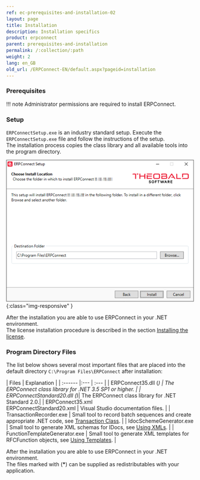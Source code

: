 ```yaml
---
ref: ec-prerequisites-and-installation-02
layout: page
title: Installation
description: Installation specifics
product: erpconnect
parent: prerequisites-and-installation
permalink: /:collection/:path
weight: 2
lang: en_GB
old_url: /ERPConnect-EN/default.aspx?pageid=installation
---
```


### Prerequisites

!!! note
    Administrator permissions are required to install ERPConnect.

### Setup

`ERPConnectSetup.exe` is an industry standard setup. Execute the `ERPConnectSetup.exe` file and follow the instructions of the setup. <br>
The installation process copies the class library and all available tools into the program directory.

![ERPConnect_Setup]( ../../assets/images/ERPConnect_Setup.png){:class="img-responsive" }

After the installation you are able to use ERPConnect in your .NET environment.<br>
The license installation procedure is described in the section [Installing the license](./licensing).

### Program Directory Files
The list below shows several most important files that are placed into the default directory ``C:\Program Files\ERPConnect`` after installation:

| Files | Explanation |
| :------ |:--- | :--- |
| ERPConnect35.dll (<b>*</b>) | The ERPConnect class library for .NET 3.5 SP1 or higher. |
| ERPConnectStandard20.dll (<b>*</b>)| The ERPConnect class library for .NET Standard 2.0.|
| ERPConnect35.xml <br>ERPConnectStandard20.xml | Visual Studio documentation files. |
| TransactionRecorder.exe | Small tool to record batch sequences and create appropriate .NET code, see [Transaction Class](../special-classes/managing-and-executing-transactions-the-class-transaction). |
| IdocSchemeGenerator.exe | Small tool to generate XML schemas for IDocs, see [Using XMLs](../receiving-and-sending-idocs/xml-support-for-idoc-programming). |
| FunctionTemplateGenerator.exe | Small tool to generate XML templates for RFCFunction objects, see [Using Templates](../calling-bapis-and-function-modules/improve-your-performance-by-using-templates). |

After the installation you are able to use ERPConnect in your .NET environment. <br>
The files marked with (<b>*</b>) can be supplied as redistributables with your application.

